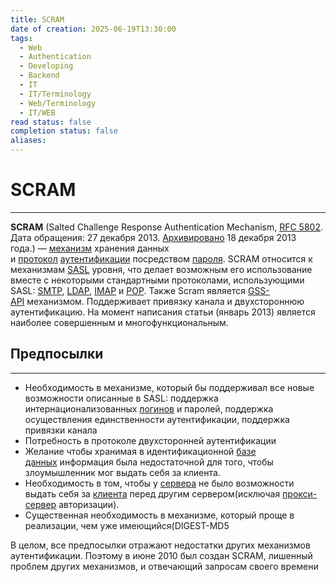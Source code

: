 ```yaml
---
title: SCRAM
date of creation: 2025-06-19T13:30:00
tags:
  - Web
  - Authentication
  - Developing
  - Backend
  - IT
  - IT/Terminology
  - Web/Terminology
  - IT/WEB
read status: false
completion status: false
aliases:
---
```

# SCRAM
---

**SCRAM** (Salted Challenge Response Authentication Mechanism, [RFC 5802](https://tools.ietf.org/html/rfc5802). Дата обращения: 27 декабря 2013. [Архивировано](https://web.archive.org/web/20131218104220/http://tools.ietf.org/html/rfc5802) 18 декабря 2013 года.) — [механизм](https://ru.wikipedia.org/wiki/%D0%9C%D0%B5%D1%85%D0%B0%D0%BD%D0%B8%D0%B7%D0%BC "Механизм") хранения данных и [протокол](https://ru.wikipedia.org/wiki/%D0%9F%D1%80%D0%BE%D1%82%D0%BE%D0%BA%D0%BE%D0%BB_%D0%BF%D0%B5%D1%80%D0%B5%D0%B4%D0%B0%D1%87%D0%B8_%D0%B4%D0%B0%D0%BD%D0%BD%D1%8B%D1%85 "Протокол передачи данных") [аутентификации](https://ru.wikipedia.org/wiki/%D0%90%D1%83%D1%82%D0%B5%D0%BD%D1%82%D0%B8%D1%84%D0%B8%D0%BA%D0%B0%D1%86%D0%B8%D1%8F "Аутентификация") посредством [пароля](https://ru.wikipedia.org/wiki/%D0%9F%D0%B0%D1%80%D0%BE%D0%BB%D1%8C "Пароль"). SCRAM относится к механизмам [SASL](https://ru.wikipedia.org/wiki/SASL "SASL") уровня, что делает возможным его использование вместе с некоторыми стандартными протоколами, использующими SASL: [SMTP](https://ru.wikipedia.org/wiki/SMTP "SMTP"), [LDAP](https://ru.wikipedia.org/wiki/LDAP "LDAP"), [IMAP](https://ru.wikipedia.org/wiki/IMAP "IMAP") и [POP](https://ru.wikipedia.org/wiki/POP "POP"). Также Scram является [GSS-API](https://ru.wikipedia.org/wiki/GSS-API "GSS-API") механизмом. Поддерживает привязку канала и двухстороннюю аутентификацию. На момент написания статьи (январь 2013) является наиболее совершенным и многофункциональным.


## Предпосылки
---

- Необходимость в механизме, который бы поддерживал все новые возможности описанные в SASL: поддержка интернационализованных [логинов](https://ru.wikipedia.org/wiki/%D0%9B%D0%BE%D0%B3%D0%B8%D0%BD_\(%D1%83%D1%87%D1%91%D1%82%D0%BD%D0%B0%D1%8F_%D0%B7%D0%B0%D0%BF%D0%B8%D1%81%D1%8C\) "Логин (учётная запись)") и паролей, поддержка осуществления единственности аутентификации, поддержка привязки канала
- Потребность в протоколе двухсторонней аутентификации
- Желание чтобы хранимая в идентификационной [базе данных](https://ru.wikipedia.org/wiki/%D0%91%D0%B0%D0%B7%D0%B0_%D0%B4%D0%B0%D0%BD%D0%BD%D1%8B%D1%85 "База данных") информация была недостаточной для того, чтобы злоумышленник мог выдать себя за клиента.
- Необходимость в том, чтобы у [сервера](https://ru.wikipedia.org/wiki/%D0%A1%D0%B5%D1%80%D0%B2%D0%B5%D1%80_\(%D0%BF%D1%80%D0%BE%D0%B3%D1%80%D0%B0%D0%BC%D0%BC%D0%BD%D0%BE%D0%B5_%D0%BE%D0%B1%D0%B5%D1%81%D0%BF%D0%B5%D1%87%D0%B5%D0%BD%D0%B8%D0%B5\) "Сервер (программное обеспечение)") не было возможности выдать себя за [клиента](https://ru.wikipedia.org/wiki/%D0%9A%D0%BB%D0%B8%D0%B5%D0%BD%D1%82_\(%D0%B8%D0%BD%D1%84%D0%BE%D1%80%D0%BC%D0%B0%D1%82%D0%B8%D0%BA%D0%B0\) "Клиент (информатика)") перед другим сервером(исключая [прокси-сервер](https://ru.wikipedia.org/wiki/%D0%9F%D1%80%D0%BE%D0%BA%D1%81%D0%B8-%D1%81%D0%B5%D1%80%D0%B2%D0%B5%D1%80 "Прокси-сервер") авторизации).
- Существенная необходимость в механизме, который проще в реализации, чем уже имеющийся(DIGEST-MD5

В целом, все предпосылки отражают недостатки других механизмов аутентификации. Поэтому в июне 2010 был создан SCRAM, лишенный проблем других механизмов, и отвечающий запросам своего времени
